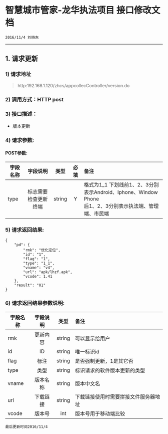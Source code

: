 <!DOCTYPE html>
<html>
<head>
<title>龙华执法md</title>
<meta http-equiv="Content-Type" content="text/html; charset=utf-8" />
<style type="text/css">
/* GitHub stylesheet for MarkdownPad (http://markdownpad.com) */
/* Author: Nicolas Hery - http://nicolashery.com */
/* Version: b13fe65ca28d2e568c6ed5d7f06581183df8f2ff */
/* Source: https://github.com/nicolahery/markdownpad-github */

/* RESET
=============================================================================*/

html, body, div, span, applet, object, iframe, h1, h2, h3, h4, h5, h6, p, blockquote, pre, a, abbr, acronym, address, big, cite, code, del, dfn, em, img, ins, kbd, q, s, samp, small, strike, strong, sub, sup, tt, var, b, u, i, center, dl, dt, dd, ol, ul, li, fieldset, form, label, legend, table, caption, tbody, tfoot, thead, tr, th, td, article, aside, canvas, details, embed, figure, figcaption, footer, header, hgroup, menu, nav, output, ruby, section, summary, time, mark, audio, video {
  margin: 0;
  padding: 0;
  border: 0;
}

/* BODY
=============================================================================*/

body {
  font-family: Helvetica, arial, freesans, clean, sans-serif;
  font-size: 14px;
  line-height: 1.6;
  color: #333;
  background-color: #fff;
  padding: 20px;
  max-width: 960px;
  margin: 0 auto;
}

body>*:first-child {
  margin-top: 0 !important;
}

body>*:last-child {
  margin-bottom: 0 !important;
}

/* BLOCKS
=============================================================================*/

p, blockquote, ul, ol, dl, table, pre {
  margin: 15px 0;
}

/* HEADERS
=============================================================================*/

h1, h2, h3, h4, h5, h6 {
  margin: 20px 0 10px;
  padding: 0;
  font-weight: bold;
  -webkit-font-smoothing: antialiased;
}

h1 tt, h1 code, h2 tt, h2 code, h3 tt, h3 code, h4 tt, h4 code, h5 tt, h5 code, h6 tt, h6 code {
  font-size: inherit;
}

h1 {
  font-size: 28px;
  color: #000;
}

h2 {
  font-size: 24px;
  border-bottom: 1px solid #ccc;
  color: #000;
}

h3 {
  font-size: 18px;
}

h4 {
  font-size: 16px;
}

h5 {
  font-size: 14px;
}

h6 {
  color: #777;
  font-size: 14px;
}

body>h2:first-child, body>h1:first-child, body>h1:first-child+h2, body>h3:first-child, body>h4:first-child, body>h5:first-child, body>h6:first-child {
  margin-top: 0;
  padding-top: 0;
}

a:first-child h1, a:first-child h2, a:first-child h3, a:first-child h4, a:first-child h5, a:first-child h6 {
  margin-top: 0;
  padding-top: 0;
}

h1+p, h2+p, h3+p, h4+p, h5+p, h6+p {
  margin-top: 10px;
}

/* LINKS
=============================================================================*/

a {
  color: #4183C4;
  text-decoration: none;
}

a:hover {
  text-decoration: underline;
}

/* LISTS
=============================================================================*/

ul, ol {
  padding-left: 30px;
}

ul li > :first-child, 
ol li > :first-child, 
ul li ul:first-of-type, 
ol li ol:first-of-type, 
ul li ol:first-of-type, 
ol li ul:first-of-type {
  margin-top: 0px;
}

ul ul, ul ol, ol ol, ol ul {
  margin-bottom: 0;
}

dl {
  padding: 0;
}

dl dt {
  font-size: 14px;
  font-weight: bold;
  font-style: italic;
  padding: 0;
  margin: 15px 0 5px;
}

dl dt:first-child {
  padding: 0;
}

dl dt>:first-child {
  margin-top: 0px;
}

dl dt>:last-child {
  margin-bottom: 0px;
}

dl dd {
  margin: 0 0 15px;
  padding: 0 15px;
}

dl dd>:first-child {
  margin-top: 0px;
}

dl dd>:last-child {
  margin-bottom: 0px;
}

/* CODE
=============================================================================*/

pre, code, tt {
  font-size: 12px;
  font-family: Consolas, "Liberation Mono", Courier, monospace;
}

code, tt {
  margin: 0 0px;
  padding: 0px 0px;
  white-space: nowrap;
  border: 1px solid #eaeaea;
  background-color: #f8f8f8;
  border-radius: 3px;
}

pre>code {
  margin: 0;
  padding: 0;
  white-space: pre;
  border: none;
  background: transparent;
}

pre {
  background-color: #f8f8f8;
  border: 1px solid #ccc;
  font-size: 13px;
  line-height: 19px;
  overflow: auto;
  padding: 6px 10px;
  border-radius: 3px;
}

pre code, pre tt {
  background-color: transparent;
  border: none;
}

kbd {
    -moz-border-bottom-colors: none;
    -moz-border-left-colors: none;
    -moz-border-right-colors: none;
    -moz-border-top-colors: none;
    background-color: #DDDDDD;
    background-image: linear-gradient(#F1F1F1, #DDDDDD);
    background-repeat: repeat-x;
    border-color: #DDDDDD #CCCCCC #CCCCCC #DDDDDD;
    border-image: none;
    border-radius: 2px 2px 2px 2px;
    border-style: solid;
    border-width: 1px;
    font-family: "Helvetica Neue",Helvetica,Arial,sans-serif;
    line-height: 10px;
    padding: 1px 4px;
}

/* QUOTES
=============================================================================*/

blockquote {
  border-left: 4px solid #DDD;
  padding: 0 15px;
  color: #777;
}

blockquote>:first-child {
  margin-top: 0px;
}

blockquote>:last-child {
  margin-bottom: 0px;
}

/* HORIZONTAL RULES
=============================================================================*/

hr {
  clear: both;
  margin: 15px 0;
  height: 0px;
  overflow: hidden;
  border: none;
  background: transparent;
  border-bottom: 4px solid #ddd;
  padding: 0;
}

/* TABLES
=============================================================================*/

table th {
  font-weight: bold;
}

table th, table td {
  border: 1px solid #ccc;
  padding: 6px 13px;
}

table tr {
  border-top: 1px solid #ccc;
  background-color: #fff;
}

table tr:nth-child(2n) {
  background-color: #f8f8f8;
}

/* IMAGES
=============================================================================*/

img {
  max-width: 100%
}
</style>
</head>
<body>
<h1>智慧城市管家-龙华执法项目 接口修改文档</h1>
<p><code>2016/11/4 刘晓东</code></p>
<hr />
<h2>1. 请求更新</h2>
<h3>1) 请求地址</h3>
<blockquote>
<p>http:192.168.1.120/zhcs/appcollecController/version.do</p>
</blockquote>
<h3>2) 调用方式：HTTP post</h3>
<h3>3) 接口描述：</h3>
<ul>
<li>版本更新</li>
</ul>
<h3>4) 请求参数:</h3>
<h4>POST参数:</h4>
<table>
<thead>
<tr>
	<th>字段名称</th>
	<th align="center">字段说明</th>
	<th align="center">类型</th>
	<th align="center">必填</th>
	<th align="left">备注</th>
</tr>
</thead>
<tbody>
<tr>
	<td>type</td>
	<td align="center">标志需要检查更新终端</td>
	<td align="center">string</td>
	<td align="center">Y</td>
	<td align="left">格式为1_1 下划线前1、2、3分别表示Android、Iphone、Window Phone<br />后1、2、3分别表示执法端、管理端、市民端</td>
</tr>
</tbody>
</table>
<h3>5) 请求返回结果:</h3>
<p><code>{
    &quot;pd&quot;: {
        &quot;rmk&quot;: &quot;优化定位&quot;,
        &quot;id&quot;: &quot;1&quot;, 
        &quot;flag&quot;: &quot;1&quot;,
        &quot;type&quot;: &quot;1_1&quot;,
        &quot;vname&quot;: &quot;v4&quot;,
        &quot;url&quot;: &quot;apk/lhzf.apk&quot;,
        &quot;vcode&quot;: 1.41
    },
    &quot;result&quot;: &quot;01&quot;
}</code></p>
<h3>6) 请求返回结果参数说明:</h3>
<table>
<thead>
<tr>
	<th>字段名称</th>
	<th align="center">字段说明</th>
	<th align="center">类型</th>
	<th align="left">备注</th>
</tr>
</thead>
<tbody>
<tr>
	<td>rmk</td>
	<td align="center">更新内容</td>
	<td align="center">string</td>
	<td align="left">可以显示给用户</td>
</tr>
<tr>
	<td>id</td>
	<td align="center">ID</td>
	<td align="center">string</td>
	<td align="left">唯一标识id</td>
</tr>
<tr>
	<td>flag</td>
	<td align="center">标注</td>
	<td align="center">string</td>
	<td align="left">是否强制更新，1是其它否</td>
</tr>
<tr>
	<td>type</td>
	<td align="center">类型</td>
	<td align="center">string</td>
	<td align="left">标识请求的软件版本更新的类型</td>
</tr>
<tr>
	<td>vname</td>
	<td align="center">版本名称</td>
	<td align="center">string</td>
	<td align="left">版本中文名</td>
</tr>
<tr>
	<td>url</td>
	<td align="center">下载链接</td>
	<td align="center">string</td>
	<td align="left">下载链接使用时需要拼接文件服务器地址</td>
</tr>
<tr>
	<td>vcode</td>
	<td align="center">版本号</td>
	<td align="center">int</td>
	<td align="left">版本号用于移动端比较</td>
</tr>
</tbody>
</table>
<p><code>最后更新时间2016/11/4</code></p>

</body>
</html>
<!-- This document was created with MarkdownPad, the Markdown editor for Windows (http://markdownpad.com) -->

